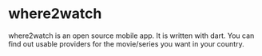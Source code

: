 # where2watch

where2watch is an open source mobile app. It is written with dart. You can find out usable providers for the movie/series you want in your country. 

